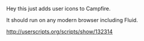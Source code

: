 
Hey this just adds user icons to Campfire.

It should run on any modern browser including Fluid.

http://userscripts.org/scripts/show/132314